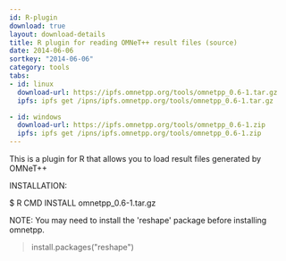 ```yaml
---
id: R-plugin
download: true
layout: download-details
title: R plugin for reading OMNeT++ result files (source)
date: 2014-06-06
sortkey: "2014-06-06"
category: tools
tabs:
- id: linux
  download-url: https://ipfs.omnetpp.org/tools/omnetpp_0.6-1.tar.gz
  ipfs: ipfs get /ipns/ipfs.omnetpp.org/tools/omnetpp_0.6-1.tar.gz

- id: windows
  download-url: https://ipfs.omnetpp.org/tools/omnetpp_0.6-1.zip
  ipfs: ipfs get /ipns/ipfs.omnetpp.org/tools/omnetpp_0.6-1.zip
---
```


This is a plugin for R that allows you to load result files generated by OMNeT++

INSTALLATION:

  $ R CMD INSTALL omnetpp_0.6-1.tar.gz

NOTE: You may need to install the 'reshape' package before installing omnetpp.

  > install.packages("reshape")

